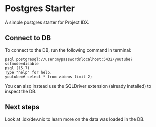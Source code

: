 # Postgres Starter

A simple postgres starter for Project IDX.


## Connect to DB

To connect to the DB, run the following command in terminal:

```
psql postgresql://user:mypassword@localhost:5432/youtube?sslmode=disable
psql (15.7)
Type "help" for help.
youtube=# select * from videos limit 2;
```

You can also instead use the SQLDriver extension (already installed) to inspect the DB.

## Next steps

Look at .idx/dev.nix to learn more on the data was loaded in the DB.

